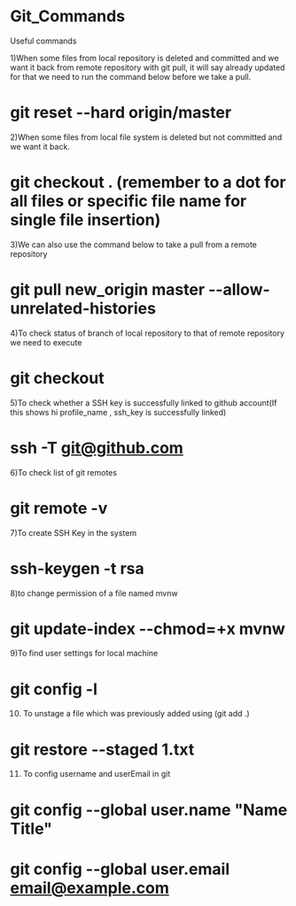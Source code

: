 # Git_Commands

Useful commands

1)When some files from local repository is deleted and committed and we want it back from remote repository with git pull, it will say already updated for that we need to run the command below before we take a pull.
# git reset --hard origin/master

2)When some files from local file system is deleted but not committed and we want it back.
# git checkout .            (remember to a dot for all files or specific file name for single file insertion)

3)We can also use the command below to take a pull from a remote repository
# git pull new_origin master --allow-unrelated-histories 

4)To check status of branch of local repository to that of remote repository we need to execute 
# git checkout

5)To check whether a SSH key is successfully linked to github account(If this shows hi profile_name , ssh_key is successfully linked)
# ssh -T git@github.com

6)To check list of git remotes
# git remote -v

7)To create SSH Key in the system
# ssh-keygen -t rsa

8)to change permission of a file named mvnw
# git update-index --chmod=+x mvnw

9)To find user settings for local machine
# git config -l

10) To unstage a file which was previously added using (git add .)
# git restore --staged 1.txt

11) To config username and userEmail in git
# git config --global user.name "Name Title"
# git config --global user.email email@example.com

